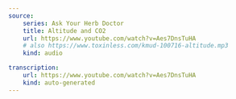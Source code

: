 ```yaml
---
source:
    series: Ask Your Herb Doctor
    title: Altitude and CO2
    url: https://www.youtube.com/watch?v=Aes7DnsTuHA
    # also https://www.toxinless.com/kmud-100716-altitude.mp3
    kind: audio

transcription:
    url: https://www.youtube.com/watch?v=Aes7DnsTuHA
    kind: auto-generated
---
```

